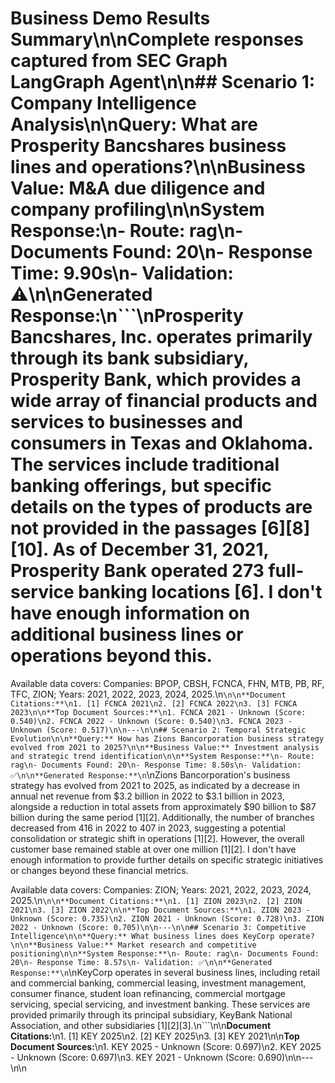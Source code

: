 # Business Demo Results Summary\n\nComplete responses captured from SEC Graph LangGraph Agent\n\n## Scenario 1: Company Intelligence Analysis\n\n**Query:** What are Prosperity Bancshares business lines and operations?\n\n**Business Value:** M&A due diligence and company profiling\n\n**System Response:**\n- Route: rag\n- Documents Found: 20\n- Response Time: 9.90s\n- Validation: ⚠️\n\n**Generated Response:**\n```\nProsperity Bancshares, Inc. operates primarily through its bank subsidiary, Prosperity Bank, which provides a wide array of financial products and services to businesses and consumers in Texas and Oklahoma. The services include traditional banking offerings, but specific details on the types of products are not provided in the passages [6][8][10]. As of December 31, 2021, Prosperity Bank operated 273 full-service banking locations [6]. I don't have enough information on additional business lines or operations beyond this.

Available data covers: Companies: BPOP, CBSH, FCNCA, FHN, MTB, PB, RF, TFC, ZION; Years: 2021, 2022, 2023, 2024, 2025.\n```\n\n**Document Citations:**\n1. [1] FCNCA 2021\n2. [2] FCNCA 2022\n3. [3] FCNCA 2023\n\n**Top Document Sources:**\n1. FCNCA 2021 - Unknown (Score: 0.540)\n2. FCNCA 2022 - Unknown (Score: 0.540)\n3. FCNCA 2023 - Unknown (Score: 0.517)\n\n---\n\n## Scenario 2: Temporal Strategic Evolution\n\n**Query:** How has Zions Bancorporation business strategy evolved from 2021 to 2025?\n\n**Business Value:** Investment analysis and strategic trend identification\n\n**System Response:**\n- Route: rag\n- Documents Found: 20\n- Response Time: 8.50s\n- Validation: ✅\n\n**Generated Response:**\n```\nZions Bancorporation's business strategy has evolved from 2021 to 2025, as indicated by a decrease in annual net revenue from $3.2 billion in 2022 to $3.1 billion in 2023, alongside a reduction in total assets from approximately $90 billion to $87 billion during the same period [1][2]. Additionally, the number of branches decreased from 416 in 2022 to 407 in 2023, suggesting a potential consolidation or strategic shift in operations [1][2]. However, the overall customer base remained stable at over one million [1][2]. I don't have enough information to provide further details on specific strategic initiatives or changes beyond these financial metrics.

Available data covers: Companies: ZION; Years: 2021, 2022, 2023, 2024, 2025.\n```\n\n**Document Citations:**\n1. [1] ZION 2023\n2. [2] ZION 2021\n3. [3] ZION 2022\n\n**Top Document Sources:**\n1. ZION 2023 - Unknown (Score: 0.735)\n2. ZION 2021 - Unknown (Score: 0.728)\n3. ZION 2022 - Unknown (Score: 0.705)\n\n---\n\n## Scenario 3: Competitive Intelligence\n\n**Query:** What business lines does KeyCorp operate?\n\n**Business Value:** Market research and competitive positioning\n\n**System Response:**\n- Route: rag\n- Documents Found: 20\n- Response Time: 8.57s\n- Validation: ✅\n\n**Generated Response:**\n```\nKeyCorp operates in several business lines, including retail and commercial banking, commercial leasing, investment management, consumer finance, student loan refinancing, commercial mortgage servicing, special servicing, and investment banking. These services are provided primarily through its principal subsidiary, KeyBank National Association, and other subsidiaries [1][2][3].\n```\n\n**Document Citations:**\n1. [1] KEY 2025\n2. [2] KEY 2025\n3. [3] KEY 2021\n\n**Top Document Sources:**\n1. KEY 2025 - Unknown (Score: 0.697)\n2. KEY 2025 - Unknown (Score: 0.697)\n3. KEY 2021 - Unknown (Score: 0.690)\n\n---\n\n